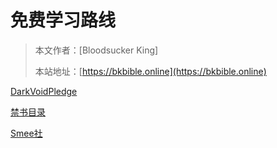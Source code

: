 # 免费学习路线

> 本文作者：[Bloodsucker King]
>
> 本站地址：[https://bkbible.online](https://bkbible.online)


[DarkVoidPledge ](DarkVoidPledge.md)

[禁书目录 ](禁书目录.md)

[Smee社 ](Smee社.md)





